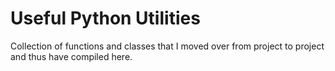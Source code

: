 # Useful Python Utilities

Collection of functions and classes that I moved over from project to project and thus have compiled here.